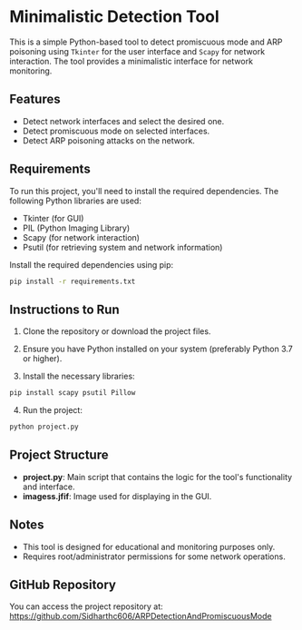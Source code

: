 
# Minimalistic Detection Tool

This is a simple Python-based tool to detect promiscuous mode and ARP poisoning using `Tkinter` for the user interface and `Scapy` for network interaction. The tool provides a minimalistic interface for network monitoring.

## Features
- Detect network interfaces and select the desired one.
- Detect promiscuous mode on selected interfaces.
- Detect ARP poisoning attacks on the network.

## Requirements

To run this project, you'll need to install the required dependencies. The following Python libraries are used:

- Tkinter (for GUI)
- PIL (Python Imaging Library)
- Scapy (for network interaction)
- Psutil (for retrieving system and network information)

Install the required dependencies using pip:

```bash
pip install -r requirements.txt
```

## Instructions to Run

1. Clone the repository or download the project files.

2. Ensure you have Python installed on your system (preferably Python 3.7 or higher).

3. Install the necessary libraries:

```bash
pip install scapy psutil Pillow
```

4. Run the project:

```bash
python project.py
```

## Project Structure

- **project.py**: Main script that contains the logic for the tool's functionality and interface.
- **imagess.jfif**: Image used for displaying in the GUI.

## Notes
- This tool is designed for educational and monitoring purposes only.
- Requires root/administrator permissions for some network operations.

## GitHub Repository

You can access the project repository at: https://github.com/Sidharthc606/ARPDetectionAndPromiscuousMode

